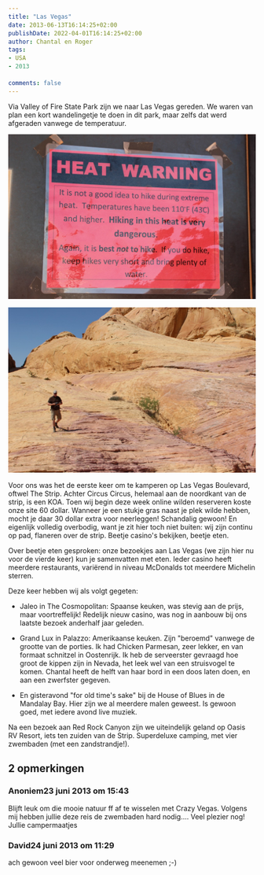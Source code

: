 ```yaml
---
title: "Las Vegas"
date: 2013-06-13T16:14:25+02:00
publishDate: 2022-04-01T16:14:25+02:00
author: Chantal en Roger
tags:
- USA
- 2013

comments: false
---
```


Via Valley of Fire State Park zijn we naar Las Vegas gereden. We waren van plan een kort wandelingetje te doen in dit park, maar zelfs dat werd afgeraden vanwege de temperatuur.

![Valley of Fire State Park](./images/IMG_3568.JPG)

![Valley of Fire State Park](./images/IMG_3576.JPG)

Voor ons was het de eerste keer om te kamperen op Las Vegas Boulevard, oftwel The Strip. Achter Circus Circus, helemaal aan de noordkant van de strip, is een KOA. Toen﻿ wij begin deze week online wilden reserveren koste onze site 60 dollar. Wanneer je een stukje gras naast je plek wilde hebben, mocht je daar 30 dollar extra voor neerleggen! Schandalig gewoon! En eigenlijk volledig overbodig, want je zit hier toch niet buiten: wij zijn continu op pad, flaneren over de strip. Beetje casino's bekijken, beetje eten.

Over beetje eten gesproken: onze bezoekjes aan Las Vegas (we zijn hier nu voor de vierde keer) kun je samenvatten met eten. Ieder casino heeft meerdere restaurants, variërend in niveau McDonalds tot meerdere Michelin sterren.

Deze keer hebben wij als volgt gegeten:

- Jaleo in The Cosmopolitan: Spaanse keuken, was stevig aan de prijs, maar voortreffelijk! Redelijk nieuw casino, was nog in aanbouw bij ons laatste bezoek anderhalf jaar geleden.

- Grand Lux in Palazzo: Amerikaanse keuken. Zijn "beroemd" vanwege de grootte van de porties. Ik had Chicken Parmesan, zeer lekker, en van formaat schnitzel in Oostenrijk. Ik heb de serveerster gevraagd hoe groot de kippen zijn in Nevada, het leek wel van een struisvogel te komen. Chantal heeft de helft van haar bord in een doos laten doen, en aan een zwerfster gegeven.

- En gisteravond "for old time's sake" bij de House of Blues in de Mandalay Bay. Hier zijn we al meerdere malen geweest. Is gewoon goed, met iedere avond live muziek.

Na een bezoek aan Red Rock Canyon zijn we uiteindelijk geland op Oasis RV Resort, iets ten zuiden van de Strip. Superdeluxe camping, met vier zwembaden (met een zandstrandje!).

## 2 opmerkingen

### Anoniem23 juni 2013 om 15:43

Blijft leuk om die mooie natuur ff af te wisselen met Crazy Vegas.
Volgens mij hebben jullie deze reis de zwembaden hard nodig....
Veel plezier nog!
Jullie campermaatjes

### David24 juni 2013 om 11:29

ach gewoon veel bier voor onderweg meenemen ;-)
